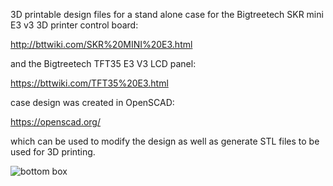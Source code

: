 3D printable design files for a stand alone case for the Bigtreetech SKR mini E3 v3 3D printer control board:

http://bttwiki.com/SKR%20MINI%20E3.html

and the Bigtreetech TFT35 E3 V3 LCD panel:

https://bttwiki.com/TFT35%20E3.html

case design was created in OpenSCAD:

https://openscad.org/

which can be used to modify the design as well as generate STL files to be used for 3D printing.

![bottom box](https://github.com/matthew-yates/BTTskrE3v3_case/main/bottom_box/skrMiniE3V3_bottom.png?raw=true)
